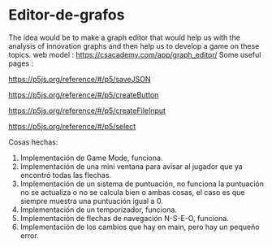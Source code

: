 # Editor-de-grafos
The idea would be to make a graph editor that would help us with the analysis of innovation graphs and then help us to develop a game on these topics.
web model : https://csacademy.com/app/graph_editor/
Some useful pages : 

https://p5js.org/reference/#/p5/saveJSON 

https://p5js.org/reference/#/p5/createButton 

https://p5js.org/reference/#/p5/createFileInput 

https://p5js.org/reference/#/p5/select 

Cosas hechas:
1. Implementación de Game Mode, funciona.
2. Implementación de una mini ventana para avisar al jugador que ya encontró todas las flechas.
3. Implementación de un sistema de puntuación, no funciona la puntuación no se actualiza o no se calcula bien o ambas cosas, el caso es que siempre muestra una puntuación igual a 0.
4. Implementación de un temporizador, funciona.
5. Implementación de flechas de navegación N-S-E-O, funciona.
6. Implementación de los cambios que hay en main, pero hay un pequeño error.
